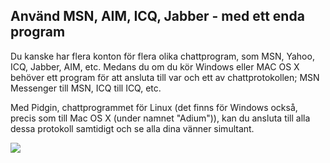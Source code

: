 <?php require("../../entete.php");?> <?php require("../../base.php");?> <?php require("../../fonctions.php");?>

<div id="corps">

<h2>Använd MSN, AIM, ICQ, Jabber - med ett enda program</h2>

<p>Du kanske har flera konton för flera olika chattprogram, som MSN, 
Yahoo, ICQ, Jabber, AIM, etc. Medans du om du kör Windows eller MAC 
OS X behöver ett program för att ansluta till var och ett av 
chattprotokollen; MSN Messenger till MSN, ICQ till ICQ, etc.</p>

<p>Med Pidgin, chattprogrammet för Linux (det finns för Windows 
också, precis som till Mac OS X (under namnet "Adium")), kan du 
ansluta till alla dessa protokoll samtidigt och se alla dina vänner 
simultant.</p>

<img src="Images/gaim_im_services.png" />

</div>  
